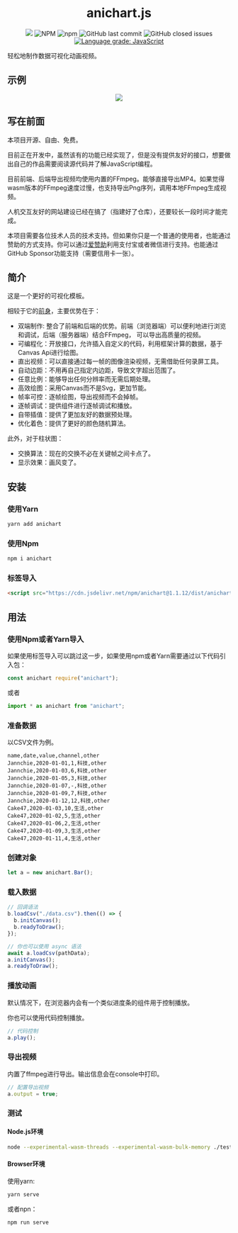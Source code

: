 <h1 align="center">
anichart.js
</h1>

<p align="center">
    <img src="https://data.jsdelivr.com/v1/package/npm/anichart/badge">
    <img alt="NPM" src="https://img.shields.io/npm/l/anichart?style=flat-square">
    <img alt="npm" src="https://img.shields.io/npm/v/anichart?style=flat-square">
    <img alt="GitHub last commit" src="https://img.shields.io/github/last-commit/Jannchie/anichart.js?style=flat-square">
    <img alt="GitHub closed issues" src="https://img.shields.io/github/issues-closed/Jannchie/anichart.js?style=flat-square">
    <a href="https://lgtm.com/projects/g/Jannchie/anichart.js/context:javascript"><img alt="Language grade: JavaScript" src="https://img.shields.io/lgtm/grade/javascript/g/Jannchie/anichart.js.svg?style=flat-square&logo=lgtm&logoWidth=18"/></a>
</p>

轻松地制作数据可视化动画视频。

## 示例

<p align="center">
    <img src="https://github.com/Jannchie/anichart.js/blob/master/public/image/anichart.js.png?raw=true"><br/>
</p>

## 写在前面

本项目开源、自由、免费。

目前正在开发中，虽然该有的功能已经实现了，但是没有提供友好的接口，想要做出自己的作品需要阅读源代码并了解JavaScript编程。

目前前端、后端导出视频均使用内置的FFmpeg。能够直接导出MP4。如果觉得wasm版本的FFmpeg速度过慢，也支持导出Png序列，调用本地FFmpeg生成视频。

人机交互友好的网站建设已经在搞了（指建好了仓库），还要较长一段时间才能完成。

本项目需要各位技术人员的技术支持。但如果你只是一个普通的使用者，也能通过赞助的方式支持。你可以通过[爱赞助](https://azz.net/jannchie)利用支付宝或者微信进行支持。也能通过GitHub Sponsor功能支持（需要信用卡一张）。

## 简介

这是一个更好的可视化模板。

相较于它的[前身](https://github.com/Jannchie/Historical-ranking-data-visualization-based-on-d3.js)，主要优势在于：

- 双端制作: 整合了前端和后端的优势。前端（浏览器端）可以便利地进行浏览和调试，后端（服务器端）结合FFmpeg， 可以导出高质量的视频。
- 可编程化：开放接口，允许插入自定义的代码，利用框架计算的数据，基于Canvas Api进行绘图。
- 直出视频：可以直接通过每一帧的图像渲染视频，无需借助任何录屏工具。
- 自动边距：不用再自己指定内边距，导致文字超出范围了。
- 任意比例：能够导出任何分辨率而无需后期处理。
- 高效绘图：采用Canvas而不是Svg，更加节能。
- 帧率可控：逐帧绘图，导出视频而不会掉帧。
- 逐帧调试：提供组件进行逐帧调试和播放。
- 自带插值：提供了更加友好的数据预处理。
- 优化着色：提供了更好的颜色随机算法。

此外，对于柱状图：

- 交换算法：现在的交换不必在关键帧之间卡点了。
- 显示效果：画风变了。

## 安装

### 使用Yarn

```bash
yarn add anichart
```

### 使用Npm

```bash
npm i anichart
```

### 标签导入

```html
<script src="https://cdn.jsdelivr.net/npm/anichart@1.1.12/dist/anichart.min.js"></script>
```

## 用法

### 使用Npm或者Yarn导入

如果使用标签导入可以跳过这一步，如果使用npm或者Yarn需要通过以下代码引入包：

``` js
const anichart require("anichart");
```

或者

``` js
import * as anichart from "anichart";
```

### 准备数据

以CSV文件为例。

``` csv
name,date,value,channel,other
Jannchie,2020-01-01,1,科技,other
Jannchie,2020-01-03,6,科技,other
Jannchie,2020-01-05,3,科技,other
Jannchie,2020-01-07,-,科技,other
Jannchie,2020-01-09,7,科技,other
Jannchie,2020-01-12,12,科技,other
Cake47,2020-01-03,10,生活,other
Cake47,2020-01-02,5,生活,other
Cake47,2020-01-06,2,生活,other
Cake47,2020-01-09,3,生活,other
Cake47,2020-01-11,4,生活,other
```

### 创建对象

```js
let a = new anichart.Bar();
```

### 载入数据

```js
// 回调语法
b.loadCsv("./data.csv").then(() => {
  b.initCanvas();
  b.readyToDraw();
});
```

```js
// 你也可以使用 async 语法
await a.loadCsv(pathData);
a.initCanvas();
a.readyToDraw();

```

### 播放动画

默认情况下，在浏览器内会有一个类似进度条的组件用于控制播放。

你也可以使用代码控制播放。

```js
// 代码控制
a.play();
```

### 导出视频

内置了ffmpeg进行导出。输出信息会在console中打印。

```js
// 配置导出视频
a.output = true;
```

### 测试

#### Node.js环境

```bash
node --experimental-wasm-threads --experimental-wasm-bulk-memory ./test/fans-month.js
```

#### Browser环境

使用yarn:

```bash
yarn serve
```

或者npn：

```bash
npm run serve
```
